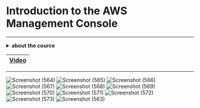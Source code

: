 # Introduction to the AWS Management Console

---

<details>	
          <summary><b>about the cource</b></summary>
<div>
🚥🚥🚥🚥🚥🚥🚥🚥🚥🚥
  
## Introduction to the AWS Management Console

### What You’ll Learn:
1. **Understand the AWS Management Console**:
   - **Purpose**: Learn how the AWS Management Console is your gateway to AWS services, secure login, and account management.
   - **Customizing the Console**: Set up preferences, manage favorites, and make navigation easier for future use.
   - **Finding and Using Services**: Use the search bar or Services menu to locate AWS services.

2. **Learn AWS Global Infrastructure & Payment Models**:
   - Understand the **global infrastructure** of AWS and how services are distributed across different regions and availability zones.
   - Learn about **AWS billing models**, including factors that affect cost like data transfer, storage type, and usage patterns.
     
🚥🚥🚥🚥🚥🚥🚥🚥🚥🚥
</div>
</details>

| [Video](https://youtu.be/fo0NBT6k2aM) |
| --- |

---

![Screenshot (564)](https://github.com/user-attachments/assets/e2bd9b66-9d88-46ab-8891-694f2ace640b)
![Screenshot (565)](https://github.com/user-attachments/assets/1f42ce61-6921-4d79-a786-4e4ad5d3ddce)
![Screenshot (566)](https://github.com/user-attachments/assets/2c799f9f-7971-43c5-a7b3-aee52c48789b)
![Screenshot (567)](https://github.com/user-attachments/assets/70267005-35e6-41a6-ba29-484f994755ff)
![Screenshot (568)](https://github.com/user-attachments/assets/4e2541a8-0e9b-4878-95b1-7c0fceb70eac)
![Screenshot (569)](https://github.com/user-attachments/assets/a7759b46-1748-49ee-9c27-8dea76e674c3)
![Screenshot (570)](https://github.com/user-attachments/assets/1e71ce3d-b341-45f0-828f-3336257fb4b0)
![Screenshot (571)](https://github.com/user-attachments/assets/bca5c3d1-70b0-4c39-bd3a-46e8f625e2f8)
![Screenshot (572)](https://github.com/user-attachments/assets/adaafe19-d651-4b60-bafa-b3c493910c81)
![Screenshot (573)](https://github.com/user-attachments/assets/98262c85-cdd3-4ca6-b0ec-e64c0bac44fd)
![Screenshot (563)](https://github.com/user-attachments/assets/393c23d4-650b-45e7-b610-bc9e0da856e1)




